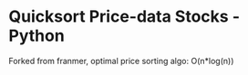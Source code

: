 # Quicksort Price-data Stocks - Python

Forked from franmer, optimal price sorting algo: O(n*log(n))
